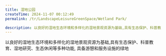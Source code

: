 ```yaml
---
title: 湿地公园
createTime: 2024-11-07 00:12:49
permalink: /tr/LandscapeLeisureGreenSpace/Wetland Park/

description: 以良好的湿地生态环境和多样化的湿地景观资源为基础,具有生态保护、科普教育、湿地研究、生态休闲等多种功能, 具备游憩和服务设施的绿地
---
```


以良好的湿地生态环境和多样化的湿地景观资源为基础,具有生态保护、科普教育、湿地研究、生态休闲等多种功能, 具备游憩和服务设施的绿地